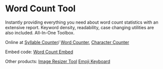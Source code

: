 Word Count Tool
===============

Instantly providing everything you need about word count statistics with an extensive report. Keyword density, readability, case changing utilities are also included. All-In-One Toolbox.

Online at [Syllable Counter](http://wordcounttools.com)/ [Word Counter](http://wordcounttools.com), [Character Counter](http://charactercounttool.com)

Embed code: [Word Count Embed](http://jsfiddle.net/harryngh/t20k5jL8/)

Other products: 
[Image Resizer Tool](http://imageresizertool.com)
[Emoji Keyboard](http://emojikeyboard.org)
